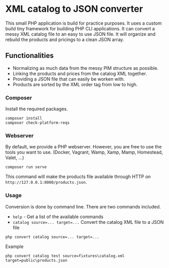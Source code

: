 # XML catalog to JSON converter

This small PHP application is build for practice purposes. It uses a custom build tiny framework for 
building PHP CLI applications. It can convert a messy XML catalog file to an easy to use JSON file.
It will organize and rebuild the products and pricings to a clean JSON array.


## Functionalities

* Normalizing as much data from the messy PIM structure as possible.
* Linking the products and prices from the catalog XML together.
* Providing a JSON file that can easily be worken with.
* Products are sorted by the XML order tag from low to high.


### Composer

Install the required packages.

```
composer install
composer check-platform-reqs
```


### Webserver

By default, we provide a PHP webserver.
However, you are free to use the tools you want to use. (Docker, Vagrant, Wamp, Xamp, Mamp, Homestead, Valet, ...)

```
composer run serve
```

This command will make the products file available through HTTP on
 `http://127.0.0.1:8000/products.json`.


### Usage

Conversion is done by command line. There are two commands included. 

* `help` - Get a list of the available commands
* `catalog source=... target=...` Convert the catalog XML file to a JSON file

```
php convert catalog source=... target=...
```
Example
```
php convert catalog test source=fixtures\catalog.xml target=public\products.json
```
